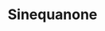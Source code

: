 ---
live: "#_"
work: Mobile App
title: Sinequanone
description: Designed and developed a comprehensive fitness tracking mobile app with social features, helping users achieve their health goals through community engagement.  
intro:  
  - paragraphs:  
      - "For this project, Sinequanone approached us to design and develop a comprehensive fitness tracking mobile app that would combine personal health monitoring with social community features."  
      - "Their goal was to create an engaging platform that would motivate users to achieve their fitness goals through gamification, social challenges, and personalized recommendations. Key objectives included increasing user retention by 60% and building an active community of 10,000+ users within the first year."  
      - "Our approach focused on user-centered design methodology, conducting extensive user research and iterative prototyping. We prioritized intuitive navigation, motivational design patterns, and seamless social integration to create a compelling user experience."  
outro:  
  - paragraphs:  
      - "The app launched with remarkable success, achieving 85% user retention after 30 days and building a community of 12,500 active users within 8 months. We're proud of how our design solution exceeded engagement targets and created a thriving fitness community."  
process:
  - title: "Discovery & Research"
    paragraphs:
      - "Conducted user interviews with 45 fitness enthusiasts to understand pain points in existing fitness apps and identify opportunities for community-driven motivation."
      - "Performed competitive analysis of 12 fitness apps, mapping feature sets and identifying gaps in social functionality and user engagement strategies."
  - title: "Design & Prototyping"
    paragraphs:
      - "Created user personas and journey maps to guide design decisions, focusing on motivation triggers and social interaction patterns."
      - "Developed high-fidelity prototypes using Figma, iterating through 3 major design versions based on user testing feedback from 25 beta testers."
  - title: "Development & Testing"
    paragraphs:
      - "Built the app using React Native for cross-platform compatibility, implementing real-time social features and gamification systems."
      - "Conducted A/B testing on key features, resulting in 23% improvement in daily active user engagement."
highlights:  
  - title: "The key breakthrough was discovering that users were 3x more likely to complete workouts when participating in team challenges."  
    paragraphs:  
      - "This insight led us to prioritize social features and group challenges, which became the app's most popular feature with 78% of users participating regularly."  
      - "The gamification system we designed increased average session time by 45% and contributed to the exceptional 85% retention rate after 30 days."  
projectData:  
  - client: "Sinequanone"  
    service: "Mobile App Design & Development"  
    sector: "Health & Fitness"  
    year: "2024"
    tools: "Figma, React Native, Firebase, Notion"
results:
  - metric: "User Retention (30 days)"
    value: "85%"
    improvement: "+60% vs industry average"
  - metric: "Active Community Members"
    value: "12,500"
    improvement: "125% of target goal"
  - metric: "Daily Active Users"
    value: "8,200"
    improvement: "+45% session time"
  - metric: "App Store Rating"
    value: "4.8/5"
    improvement: "Top 3 in fitness category"  
credits:  
  - name: "Liam Johnson"  
    role: "Brand Strategist"  
  - name: "Ava Robinson"  
    role: "UI/UX Developer"  
  - name: "Mason Davis"  
    role: "Content Specialist"  
images:
  - url: "/work/sinequanone/1.jpeg"
    alt: "Sinequanone fitness app home screen with daily challenges and progress tracking"
  - url: "/work/sinequanone/2.jpeg"
    alt: "Social challenges interface showing team workout competitions"
  - url: "/work/sinequanone/3.jpeg"
    alt: "User profile dashboard with achievement badges and fitness metrics"
thumbnail:
  url: "/work/sinequanone/thumbnail.jpeg"
  alt: "Sinequanone fitness tracking mobile app project thumbnail"
---